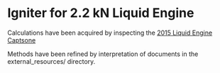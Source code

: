 # Igniter for 2.2 kN Liquid Engine

Calculations have been acquired by inspecting the [2015 Liquid Engine Captsone](https://github.com/psas/liquid-engine-capstone-2015/blob/master/2kN/analysis/Jupyter_Notebooks/LFRE.ipynb)

Methods have been refined by interpretation of documents in the external_resources/ directory.
